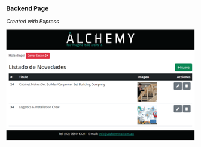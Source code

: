 ### Backend Page
*Created with Express*

<img src="https://github.com/DIegoRCA/portfolio/blob/main/src/assets/Projects/Backend.png"/>
